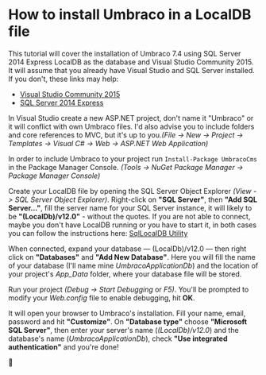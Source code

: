 # How to install Umbraco in a LocalDB file

This tutorial will cover the installation of Umbraco 7.4 using SQL Server 2014 Express LocalDB as the database and Visual Studio Community 2015. It will assume that you already have Visual Studio and SQL Server installed. If you don't, these links may help:
* [Visual Studio Community 2015](https://www.visualstudio.com/products/visual-studio-community-vs)
* [SQL Server 2014 Express](https://msdn.microsoft.com/en-us/sqlserver2014express.aspx)

In Visual Studio create a new ASP.NET project, don't name it "Umbraco" or it will conflict with own Umbraco files. I'd also advise you to include folders and core references to MVC, but it's up to you.*(File -> New -> Project -> Templates -> Visual C# -> Web -> ASP.NET Web Application)*

In order to include Umbraco to your project run `Install-Package UmbracoCms` in the Package Manager Console. *(Tools -> NuGet Package Manager -> Package Manager Console)*

Create your LocalDB file by opening the SQL Server Object Explorer *(View -> SQL Server Object Explorer)*. Right-click on **"SQL Server"**, then **"Add SQL Server..."**, fill the server name for your SQL Server instance, it will likely to be **"(LocalDb)/v12.0"** - without the quotes. If you are not able to connect, maybe you don't have LocalDB running or you have to start it, in both cases you can follow the instructions here: [SqlLocalDB Utility](https://msdn.microsoft.com/en-us/library/hh212961.aspx)

When connected, expand your database — (LocalDb)/v12.0 — then right click on **"Databases"** and **"Add New Database"**. Here you will fill the name of your database (I'll name mine *UmbracoApplicationDb*) and the location of your project's *App_Data* folder, where your database file will be stored.

Run your project *(Debug -> Start Debugging* or *F5)*. You'll be prompted to modify your *Web.config* file to enable debugging, hit **OK**.

It will open your browser to Umbraco's installation. Fill your name, email, password and hit **"Customize"**. On **"Database type"** choose **"Microsoft SQL Server"**, then enter your server's name (*(LocalDb)/v12.0*) and the database's name (*UmbracoApplicationDb*), check **"Use integrated authentication"** and you're done!

:pig:
